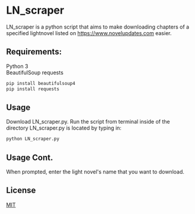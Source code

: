 # LN_scraper

LN_scraper is a python script that aims to make downloading chapters of a specified lightnovel listed on https://www.novelupdates.com easier.

## Requirements:
Python 3  
BeautifulSoup
requests

```bash
pip install beautifulsoup4
pip install requests
```

## Usage
Download LN_scraper.py. Run the script from terminal inside of the directory LN_scraper.py is located by typing in:
```bash
python LN_scraper.py
```

## Usage Cont.
When prompted, enter the light novel's name that you want to download.

## License
[MIT](https://choosealicense.com/licenses/mit/)
